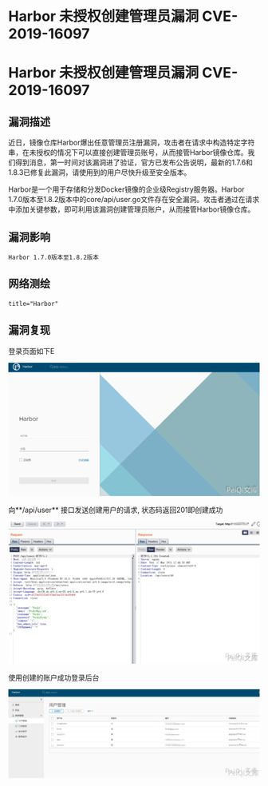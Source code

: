 # Harbor 未授权创建管理员漏洞 CVE-2019-16097

# Harbor 未授权创建管理员漏洞 CVE-2019-16097

## 漏洞描述

近日，镜像仓库Harbor爆出任意管理员注册漏洞，攻击者在请求中构造特定字符串，在未授权的情况下可以直接创建管理员账号，从而接管Harbor镜像仓库。我们得到消息，第一时间对该漏洞进了验证，官方已发布公告说明，最新的1.7.6和1.8.3已修复此漏洞，请使用到的用户尽快升级至安全版本。

Harbor是一个用于存储和分发Docker镜像的企业级Registry服务器。Harbor 1.7.0版本至1.8.2版本中的core/api/user.go文件存在安全漏洞。攻击者通过在请求中添加关键参数，即可利用该漏洞创建管理员账户，从而接管Harbor镜像仓库。

## 漏洞影响

```
Harbor 1.7.0版本至1.8.2版本
```

## 网络测绘

```
title="Harbor"
```

## 漏洞复现

登录页面如下E

![](/images/202202101848179.png)

向**/api/user** 接口发送创建用户的请求, 状态码返回201即创建成功

![](/images/202202101848948.png)



使用创建的账户成功登录后台

![](/images/202202101848369.png)



## 

